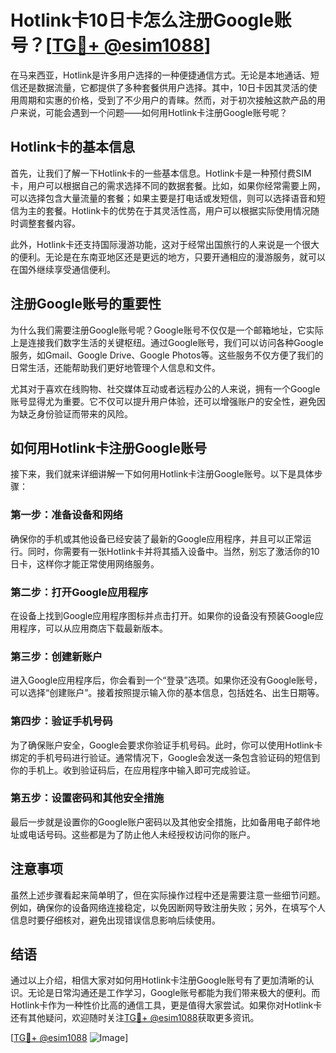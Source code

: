 # Hotlink卡10日卡怎么注册Google账号？[[TG💪+ @esim1088](https://t.me/s/esim1088)]

在马来西亚，Hotlink是许多用户选择的一种便捷通信方式。无论是本地通话、短信还是数据流量，它都提供了多种套餐供用户选择。其中，10日卡因其灵活的使用周期和实惠的价格，受到了不少用户的青睐。然而，对于初次接触这款产品的用户来说，可能会遇到一个问题——如何用Hotlink卡注册Google账号呢？

## Hotlink卡的基本信息

首先，让我们了解一下Hotlink卡的一些基本信息。Hotlink卡是一种预付费SIM卡，用户可以根据自己的需求选择不同的数据套餐。比如，如果你经常需要上网，可以选择包含大量流量的套餐；如果主要是打电话或发短信，则可以选择语音和短信为主的套餐。Hotlink卡的优势在于其灵活性高，用户可以根据实际使用情况随时调整套餐内容。

此外，Hotlink卡还支持国际漫游功能，这对于经常出国旅行的人来说是一个很大的便利。无论是在东南亚地区还是更远的地方，只要开通相应的漫游服务，就可以在国外继续享受通信便利。

## 注册Google账号的重要性

为什么我们需要注册Google账号呢？Google账号不仅仅是一个邮箱地址，它实际上是连接我们数字生活的关键枢纽。通过Google账号，我们可以访问各种Google服务，如Gmail、Google Drive、Google Photos等。这些服务不仅方便了我们的日常生活，还能帮助我们更好地管理个人信息和文件。

尤其对于喜欢在线购物、社交媒体互动或者远程办公的人来说，拥有一个Google账号显得尤为重要。它不仅可以提升用户体验，还可以增强账户的安全性，避免因为缺乏身份验证而带来的风险。

## 如何用Hotlink卡注册Google账号

接下来，我们就来详细讲解一下如何用Hotlink卡注册Google账号。以下是具体步骤：

### 第一步：准备设备和网络

确保你的手机或其他设备已经安装了最新的Google应用程序，并且可以正常运行。同时，你需要有一张Hotlink卡并将其插入设备中。当然，别忘了激活你的10日卡，这样你才能正常使用网络服务。

### 第二步：打开Google应用程序

在设备上找到Google应用程序图标并点击打开。如果你的设备没有预装Google应用程序，可以从应用商店下载最新版本。

### 第三步：创建新账户

进入Google应用程序后，你会看到一个“登录”选项。如果你还没有Google账号，可以选择“创建账户”。接着按照提示输入你的基本信息，包括姓名、出生日期等。

### 第四步：验证手机号码

为了确保账户安全，Google会要求你验证手机号码。此时，你可以使用Hotlink卡绑定的手机号码进行验证。通常情况下，Google会发送一条包含验证码的短信到你的手机上。收到验证码后，在应用程序中输入即可完成验证。

### 第五步：设置密码和其他安全措施

最后一步就是设置你的Google账户密码以及其他安全措施，比如备用电子邮件地址或电话号码。这些都是为了防止他人未经授权访问你的账户。

## 注意事项

虽然上述步骤看起来简单明了，但在实际操作过程中还是需要注意一些细节问题。例如，确保你的设备网络连接稳定，以免因断网导致注册失败；另外，在填写个人信息时要仔细核对，避免出现错误信息影响后续使用。

## 结语

通过以上介绍，相信大家对如何用Hotlink卡注册Google账号有了更加清晰的认识。无论是日常沟通还是工作学习，Google账号都能为我们带来极大的便利。而Hotlink卡作为一种性价比高的通信工具，更是值得大家尝试。如果你对Hotlink卡还有其他疑问，欢迎随时关注[TG💪+ @esim1088](https://t.me/s/esim1088)获取更多资讯。

[[TG💪+ @esim1088](https://t.me/s/esim1088) ![Image](https://i.postimg.cc/4NQfJmqS/Snipaste-2025-05-13-00-14-12.png)]